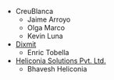 - CreuBlanca
  - Jaime Arroyo
  - Olga Marco
  - Kevin Luna
- [Dixmit](www.dixmit.com)
  - Enric Tobella
- [Heliconia Solutions Pvt. Ltd.](https://www.heliconia.io)
  - Bhavesh Heliconia

